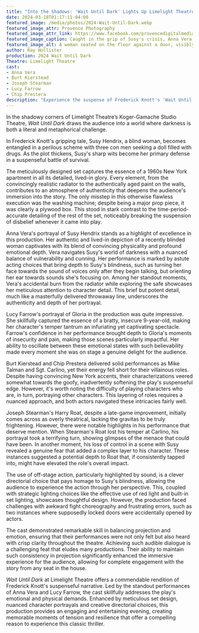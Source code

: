 ```yaml
---
title: "Into the Shadows: 'Wait Until Dark' Lights Up Limelight Theatre"
date: 2024-03-18T01:17:11-04:00
featured_image: /media/photos/2024-Wait-Until-Dark.webp
featured_image_attr: Provence Photography
featured_image_attr_link: https://www.facebook.com/provencedigitalmedia
featured_image_caption: Caught in the grip of Susy's crisis, Anna Vera presents a striking image of desperation and strength intertwined.
featured_image_alt: A woman seated on the floor against a door, visibly distressed with tears in her eyes, on a stage setting reflecting a powerful emotional scene.
author: Ray Hollister
production: 2024 Wait Until Dark
Theatre: Limelight Theatre
cast: 
- Anna Vera
- Burt Kierstead
- Joseph Stearman
- Lucy Farrow
- Chip Prestera
description: "Experience the suspense of Frederick Knott's 'Wait Until Dark' at Limelight Theatre, a thrilling tale of survival, wit, and resilience in the face of peril."
---
```

In the shadowy corners of Limelight Theatre’s Koger-Gamache Studio Theatre, *Wait Until Dark* draws the audience into a world where darkness is both a literal and metaphorical challenge. 

In Frederick Knott's gripping tale, Susy Hendrix, a blind woman, becomes entangled in a perilous scheme with three con men seeking a doll filled with drugs. As the plot thickens, Susy's sharp wits become her primary defense in a suspenseful battle of survival.<!--more-->

The meticulously designed set captures the essence of a 1960s New York apartment in all its detailed, lived-in glory. Every element, from the convincingly realistic radiator to the authentically aged paint on the walls, contributes to an atmosphere of authenticity that deepens the audience's immersion into the story. The only misstep in this otherwise flawless execution was the washing machine; despite being a major prop piece, it was clearly a plywood box. This stood in stark contrast to the time-period-accurate detailing of the rest of the set, noticeably breaking the suspension of disbelief whenever it came into play.

Anna Vera's portrayal of Susy Hendrix stands as a highlight of excellence in this production. Her authentic and lived-in depiction of a recently blinded woman captivates with its blend of convincing physicality and profound emotional depth. Vera navigates Susy's world of darkness with a nuanced balance of vulnerability and cunning. Her performance is marked by astute acting choices that bring depth to Susy's blindness, such as turning her face towards the sound of voices only after they begin talking, but orienting her ear towards sounds she's focusing on. Among her standout moments, Vera's accidental burn from the radiator while exploring the safe showcases her meticulous attention to character detail. This brief but potent detail, much like a masterfully delivered throwaway line, underscores the authenticity and depth of her portrayal.

Lucy Farrow's portrayal of Gloria in the production was quite impressive. She skillfully captured the essence of a bratty, insecure 9-year-old, making her character's temper tantrum an infuriating yet captivating spectacle. Farrow's confidence in her performance brought depth to Gloria's moments of insecurity and pain, making those scenes particularly impactful. Her ability to oscillate between these emotional states with such believability made every moment she was on stage a genuine delight for the audience.

Burt Kierstead and Chip Prestera delivered solid performances as Mike Talman and Sgt. Carlino, yet their energy fell short for their villainous roles. Despite having convincing New York accents, their characterizations veered somewhat towards the goofy, inadvertently softening the play's suspenseful edge. However, it's worth noting the difficulty of playing characters who are, in turn, portraying other characters. This layering of roles requires a nuanced approach, and both actors navigated these intricacies fairly well.

Joseph Stearman's Harry Roat, despite a late-game improvement, initially comes across as overly theatrical, lacking the gravitas to be truly frightening. However, there were notable highlights in his performance that deserve mention. When Stearman's Roat lost his temper at Carlino, his portrayal took a terrifying turn, showing glimpses of the menace that could have been. In another moment, his loss of control in a scene with Susy revealed a genuine fear that added a complex layer to his character. These instances suggested a potential depth to Roat that, if consistently tapped into, might have elevated the role's overall impact.

The use of off-stage action, particularly highlighted by sound, is a clever directorial choice that pays homage to Susy's blindness, allowing the audience to experience the action through her perspective. This, coupled with strategic lighting choices like the effective use of red light and built-in set lighting, showcases thoughtful design. However, the production faced challenges with awkward fight choreography and frustrating errors, such as two instances where supposedly locked doors were accidentally opened by actors.

The cast demonstrated remarkable skill in balancing projection and emotion, ensuring that their performances were not only felt but also heard with crisp clarity throughout the theatre. Achieving such audible dialogue is a challenging feat that eludes many productions. Their ability to maintain such consistency in projection significantly enhanced the immersive experience for the audience, allowing for complete engagement with the story from any seat in the house.

*Wait Until Dark* at Limelight Theatre offers a commendable rendition of Frederick Knott's suspenseful narrative. Led by the standout performances of Anna Vera and Lucy Farrow, the cast skillfully addresses the play's emotional and physical demands. Enhanced by meticulous set design, nuanced character portrayals and creative directorial choices, this production provides an engaging and entertaining evening, creating memorable moments of tension and resilience that offer a compelling reason to experience this classic thriller.